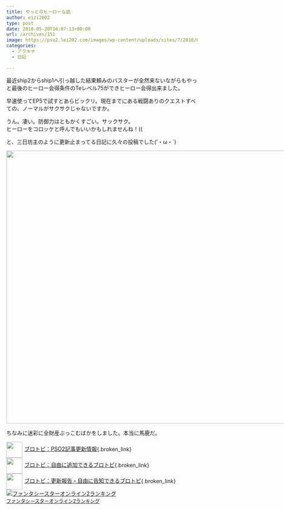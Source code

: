 ```yaml
---
title: やっとのヒーローな話
author: eizi2002
type: post
date: 2018-05-20T16:07:13+00:00
url: /archives/151
image: https://pso2.lei202.com/images/wp-content/uploads/sites/7/2018/05/pso20180521_004407_007.png
categories:
  - アラキナ
  - 日記

---
```

最近ship2からship1へ引っ越した結果頼みのバスターが全然来ないながらもやっと最後のヒーロー会得条件のTeレベル75ができヒーロー会得出来ました。

早速使ってEP5で試すとあらビックリ。現在までにある戦闘ありのクエストすべての、ノーマルがサクサクじゃないですか。

うん。凄い。防御力はともかくすごい。サックサク。  
ヒーローをコロッケと呼んでもいいかもしれませんね！((

と、三日坊主のように更新止まってる日記に久々の投稿でした(’・ω・\`)

<div id="attachment_153" style="width: 1290px" class="wp-caption alignnone">
  <img aria-describedby="caption-attachment-153" loading="lazy" class="wp-image-153 size-full" src="https://pso2.lei202.com/images/wp-content/uploads/sites/7/2018/05/pso20180521_004407_007.png" alt="" width="1280" height="720" srcset="https://pso2.lei202.com/images/wp-content/uploads/sites/7/2018/05/pso20180521_004407_007.png 1280w, https://pso2.lei202.com/images/wp-content/uploads/sites/7/2018/05/pso20180521_004407_007-300x169.png 300w, https://pso2.lei202.com/images/wp-content/uploads/sites/7/2018/05/pso20180521_004407_007-768x432.png 768w, https://pso2.lei202.com/images/wp-content/uploads/sites/7/2018/05/pso20180521_004407_007-1024x576.png 1024w" sizes="(max-width: 1280px) 100vw, 1280px" />
  
  <p id="caption-attachment-153" class="wp-caption-text">
    ちなみに迷彩に全財産ぶっこむばかをしました。本当に馬鹿だ。
  </p>
</div>

[<img src="https://blogcircle.jp/thumb/commu/163/1" style="width:3em !important;height:3em !important;vertical-align:middle;margin-right:.4em;" />ブロトピ：PSO2記事更新情報][1]{.broken_link}  
[<img src="https://blogcircle.jp/thumb/commu/583/3" style="width:3em !important;height:3em !important;vertical-align:middle;margin-right:.4em;" />ブロトピ：自由に追加できるブロトピ][2]{.broken_link}  
[<img src="https://blogcircle.jp/thumb/commu/677/2" style="width:3em !important;height:3em !important;vertical-align:middle;margin-right:.4em;" />ブロトピ：更新報告・自由に告知できるブロトピ][3]{.broken_link}  
<a href="//blog.with2.net/link/?1901224:2510" target="_blank"><img src="https://blog.with2.net/img/banner/c/banner_1/br_c_2510_1.gif" title="ファンタシースターオンライン2ランキング" /></a>  
<a href="//blog.with2.net/link/?1901224:2510" target="_blank" style="font-size: 0.9em;">ファンタシースターオンライン2ランキング</a>

 [1]: https://blogcircle.jp/commu/163/topic/2
 [2]: https://blogcircle.jp/commu/583/topic/6
 [3]: https://blogcircle.jp/commu/677/topic/3